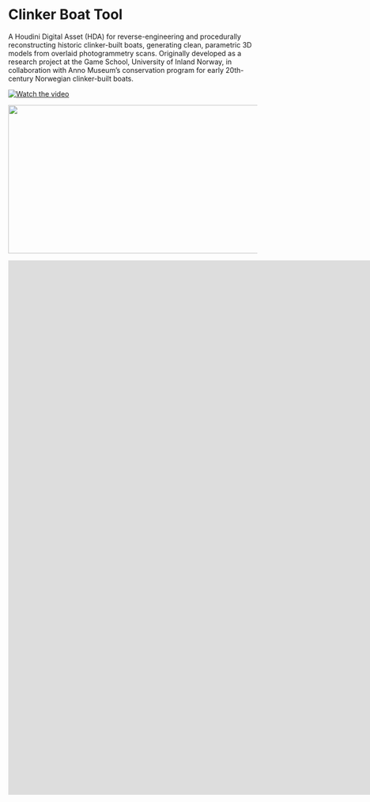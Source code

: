 # Clinker Boat Tool

A Houdini Digital Asset (HDA) for reverse-engineering and procedurally reconstructing historic clinker-built boats, generating clean, parametric 3D models from overlaid photogrammetry scans. Originally developed as a research project at the Game School, University of Inland Norway, in collaboration with Anno Museum’s conservation program for early 20th-century Norwegian clinker-built boats.

[![Watch the video](https://img.youtube.com/vi/<VIDEO_ID>/hqdefault.jpg)](https://vimeo.com/1132163758)

[<img src="https://img.youtube.com/vi/<VIDEO_ID>/hqdefault.jpg" width="600" height="300"
/>](https://vimeo.com/1132163758)

<iframe src="https://player.vimeo.com/video/1132163758?badge=0&amp;autopause=0&amp;player_id=0&amp;app_id=58479" width="1920" height="1080" frameborder="0" allow="autoplay; fullscreen; picture-in-picture; clipboard-write; encrypted-media; web-share" referrerpolicy="strict-origin-when-cross-origin" title="Clinker Boat Tool - Scan Slicing"></iframe>

